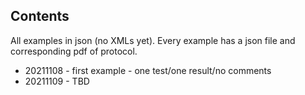 ## Contents

All examples in json (no XMLs yet).  Every example has a json file and corresponding pdf of protocol.

- 20211108 - first example - one test/one result/no comments
- 20211109 - TBD
